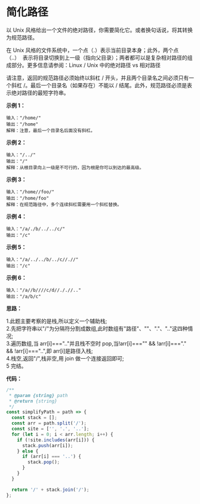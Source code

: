 # 简化路径

以 Unix 风格给出一个文件的绝对路径，你需要简化它。或者换句话说，将其转换为规范路径。

在 Unix 风格的文件系统中，一个点（.）表示当前目录本身；此外，两个点 （..）  表示将目录切换到上一级（指向父目录）；两者都可以是复杂相对路径的组成部分。更多信息请参阅：Linux / Unix 中的绝对路径 vs 相对路径

请注意，返回的规范路径必须始终以斜杠 / 开头，并且两个目录名之间必须只有一个斜杠 /。最后一个目录名（如果存在）不能以 / 结尾。此外，规范路径必须是表示绝对路径的最短字符串。

**示例 1：**

```
输入："/home/"
输出："/home"
解释：注意，最后一个目录名后面没有斜杠。
```

**示例 2：**

```
输入："/../"
输出："/"
解释：从根目录向上一级是不可行的，因为根是你可以到达的最高级。
```

**示例 3：**

```
输入："/home//foo/"
输出："/home/foo"
解释：在规范路径中，多个连续斜杠需要用一个斜杠替换。
```

**示例 4：**

```
输入："/a/./b/../../c/"
输出："/c"
```

**示例 5：**

```
输入："/a/../../b/../c//.//"
输出："/c"
```

**示例 6：**

```
输入："/a//b////c/d//././/.."
输出："/a/b/c"
```

**思路：**

1.此题主要考察的是栈,所以定义一个辅助栈;  
2.先把字符串以"/"为分隔符分割成数组,此时数组有"路径"、""、"."、".."这四种情况;  
3.遍历数组,当 arr[i]===".."并且栈不空时 pop,当!arr[i]==="" && !arr[i]==="." && !arr[i]==="..",即 arr[i]是路径入栈;  
4.栈空,返回"/",栈非空,用 join 做一个连接返回即可;  
5 完结。

**代码：**

```js
/**
 * @param {string} path
 * @return {string}
 */
const simplifyPath = path => {
  const stack = [];
  const arr = path.split('/');
  const site = ['', '.', '..'];
  for (let i = 0; i < arr.length; i++) {
    if (!site.includes(arr[i])) {
      stack.push(arr[i]);
    } else {
      if (arr[i] === '..') {
        stack.pop();
      }
    }
  }

  return '/' + stack.join('/');
};
```
